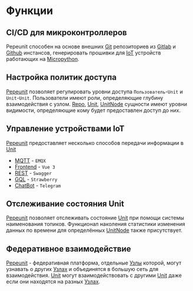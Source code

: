 # Функции

## CI/CD для микроконтроллеров

Pepeunit способен на основе внешних [Git](definitions#git) репозиториев из [Gitlab](definitions#gitlab) и [Github](definitions#github) инстансов, генерировать прошивки для [IoT](definitions#iot) устройств работающих на [Micropython](definitions#micropython).

## Настройка политик доступа

[Pepeunit](definitions#pepeunit) позволяет регулировать уровни доступа `Пользователь`-`Unit` и `Unit`-`Unit`. Пользователи имеют роли, определяющие глубину взаимодействия с узлом. [Repo](definitions#repo), [Unit](definitions#unit), [UnitNode](definitions#unitnode) сущности имеют уровни видимости, определяющие кому будет предоставлен доступ до них.

## Управление устройствами IoT

[Pepeunit](definitions#pepeunit) предоставляет несколько способов передачи информации в [Unit](definitions#unit)
- [MQTT](definitions#mqtt) - `EMQX`
- [Frontend](definitions#frontend) - `Vue 3`
- [REST](definitions#rest) - `Swagger`
- [GQL](definitions#gql) - `Strawberry`
- [ChatBot](definitions#chatbot) - `Telegram`

## Отслеживание состояния Unit

[Pepeunit](definitions#pepeunit) позволяет отслеживать состояние [Unit](definitions#unit) при помощи системы наименования топиков. Функционал наколения статистики изменения данных по времени для определённых [UnitNode](definitions#unitnode) также присутствует.

## Федеративное взаимодействие

[Pepeunit](definitions#pepeunit) - федеративная платформа, отдельные [Узлы](definitions#instance) которой, могут узнавать о других [Узлах](definitions#instance) и объединятся в большую сеть для взаимодействия. [Unit](definitions#unit) могут взаимодействовать с другими [Unit](definitions#unit) даже если они находятся на разных [Узлах](definitions#instance).